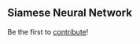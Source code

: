 ## Siamese Neural Network
Be the first to [contribute](https://github.com/jrdi/dl-glossary/pulls)!

